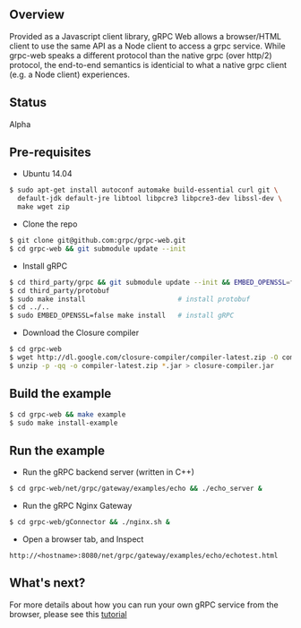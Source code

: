 ## Overview

Provided as a Javascript client library, gRPC Web allows a browser/HTML client
to use the same API as a Node client to access a grpc service. While grpc-web
speaks a different protocol than the native grpc (over http/2) protocol, the
end-to-end semantics is identicial to what a native grpc client (e.g. a Node
client) experiences.

## Status

Alpha

## Pre-requisites

* Ubuntu 14.04

```sh
$ sudo apt-get install autoconf automake build-essential curl git \
  default-jdk default-jre libtool libpcre3 libpcre3-dev libssl-dev \
  make wget zip
```

* Clone the repo

```sh
$ git clone git@github.com:grpc/grpc-web.git
$ cd grpc-web && git submodule update --init
```

* Install gRPC

```sh
$ cd third_party/grpc && git submodule update --init && EMBED_OPENSSL=false make
$ cd third_party/protobuf
$ sudo make install                       # install protobuf
$ cd ../..
$ sudo EMBED_OPENSSL=false make install   # install gRPC
```

* Download the Closure compiler

```sh
$ cd grpc-web
$ wget http://dl.google.com/closure-compiler/compiler-latest.zip -O compiler-latest.zip
$ unzip -p -qq -o compiler-latest.zip *.jar > closure-compiler.jar
```

## Build the example

```sh
$ cd grpc-web && make example
$ sudo make install-example
```

## Run the example

* Run the gRPC backend server (written in C++)

```sh
$ cd grpc-web/net/grpc/gateway/examples/echo && ./echo_server &
```

* Run the gRPC Nginx Gateway

```sh
$ cd grpc-web/gConnector && ./nginx.sh &
```

* Open a browser tab, and Inspect
```
http://<hostname>:8080/net/grpc/gateway/examples/echo/echotest.html
```


## What's next?

For more details about how you can run your own gRPC service from the browser,
please see this [tutorial](tutorial.md)
